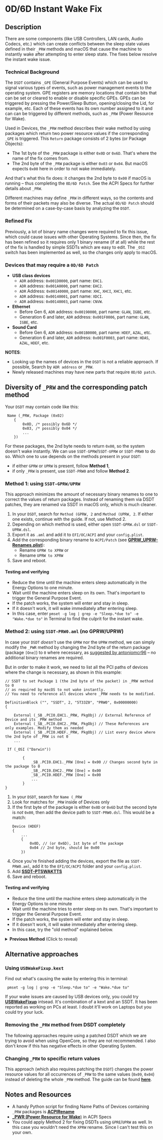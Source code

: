 # 0D/6D Instant Wake Fix

## Description
There are some components (like USB Controllers, LAN cards, Audio Codecs, etc.) which can create conflicts between the sleep state values defined in their `_PRW` methods and macOS that cause the machine to instantly wake after attempting to enter sleep state. The fixes below resolve the instant wake issue.

### Technical Background
The `DSDT` contains `_GPE` (General Purpose Events) which can be used to signal various types of events, such as power management events to the operating system. GPE registers are memory locations that contain bits that can be set or cleared to enable or disable specific GPEs. GPEs can be triggered by pressing the Power/Sleep Button, opening/closing the Lid, for example, etc. Each of these events has its own number assigned to it and can can be triggered by different methods, such as `_PRW` (Power Resource for Wake).

Used in Devices, the `_PRW` method describes their wake method by using packages which return two power resource values if the corresponding `_GPE` is triggered. This `Return` package consists of 2 bytes (or Package Objects):

- The 1st byte of the `_PRW` package is either `0x0D` or `0x6D`. That's where the name of the fix comes from.
- The 2nd byte of the `_PRW` package is either `0x03` or `0x04`. But macOS expects `0x00` here in order to not wake immediately.

And that's what this fix does: it changes the 2nd byte to `0x00` if macOS is running – thus completing the `0D/6D Patch`. See the ACPI Specs for further details about `_PRW`.

Different machines may define `_PRW` in different ways, so the contents and forms of their packets may also be diverse. The actual `0D/6D Patch` should be determined on a case-by-case basis by analyzing the `DSDT`.

### Refined Fix
Previously, a lot of binary name changes were required to fix this issue, which could cause issues with other Operating Systems. Since then, the fix has been refined so it requires only 1 binary rename (if at all) while the rest of the fix is handled by simple SSDTs which are easy to edit. The `_OSI` switch has been implemented as well, so the changes only apply to macOS.

### Devices that may require a `0D/6D Patch`

- **USB class devices**
  - `ADR` address: `0x001D0000`, part name: `EHC1`.
  - `ADR` address: `0x001A0000`, part name: `EHC2`.
  - `ADR` Address: `0x00140000`, part name: `XHC`, `XHCI`, `XHC1`, etc.
  - `ADR` address: `0x00140001`, part name: `XDCI`.
  - `ADR` address: `0x00140003`, part name: `CNVW`.
- **Ethernet**
  - Before Gen 6, `ADR` address: `0x00190000`, part name: `GLAN`, `IGBE`, etc.
  - Generation 6 and later, `ADR` address: `0x001F0006`, part name: `GLAN`, `IGBE`, etc.
- **Sound Card**
  - Before Gen 6, `ADR` address: `0x001B0000`, part name: `HDEF`, `AZAL`, etc.
  - Generation 6 and later, `ADR` address: `0x001F0003`, part name: `HDAS`, `AZAL`, `HDEF`, etc.

**NOTES**: 

- Looking up the names of devices in the `DSDT` is not a reliable approach. If possible, Search by `ADR address` or `_PRW`.
- Newly released machines may have new parts that require `0D/6D patch`.

## Diversity of `_PRW` and the corresponding patch method
Your `DSDT` may contain code like this:

```asl 
 Name (_PRW, Package (0x02)
    {
        0x0D, /* possibly 0x6D */
        0x03, /* possibly 0x04 */
        ...
    })
```
For these packages, the 2nd byte needs to return `0x00`, so the system doesn't wake instantly. We can use `SSDT-GPRW`/`SSDT-UPRW` or `SSDT-PRW0` to do so. Which one to use depends on the methods present in your `DSDT`:

-  if either `GPRW` or `UPRW` is present, follow **Method 1**, 
-  if only `_PRW` is present, use `SSDT-PRW0` and follow **Method 2**.

### Method 1: using `SSDT-GPRW/UPRW`
This approach minimizes the amount of necessary binary renames to one to correct the values of return packages. Instead of renaming them via DSDT patches, they are renamed via SSDT in macOS only, which is much cleaner.

1. In your `DSDT`, search for `Method (GPRW, 2` and `Method (UPRW, 2`. If either one exists, continue with the guide. If not, use Method 2.
2. Depending on which method is used, either open `SSDT-GPRW.dsl` or `SSDT-UPRW.dsl`.
3. Export it as `.aml` and add it to `EFI/OC/ACPI` and your `config.plist`.
4. Add the corresponding binary rename to `ACPI/Patch` (see [**GPRW_UPRW-Renames.plist**](https://github.com/5T33Z0/OC-Little-Translated/blob/main/04_Fixing_Sleep_and_Wake_Issues/060D_Instant_Wake_Fix/i_Common_060D_Patch/GPRW_UPRW-Renames.plist)): 
	- Rename `GPRW to XPRW` or 
	- Rename `UPRW to XPRW`
5. Save and reboot.

#### Testing and verifying
- Reduce the time until the machine enters sleep automatically in the Energy Options to one minute.
- Wait until the machine enters sleep on its own. That's important to trigger the General Purpose Event.
- If the patch works, the system will enter and stay in sleep. 
- If it doesn't work, it will wake immediately after entering sleep.
- In this case, enter `pmset -g log | grep -e "Sleep.*due to" -e "Wake.*due to"` in Terminal to find the culprit for the instant wake.

### Method 2: using `SSDT-PRW0.aml` (no GPRW/UPRW)
In case your `DSDT` *doesn't* use the `GPRW` nor the `UPRW` method, we can simply modify the `_PWR` method by changing the 2nd byte of the return package (package `[One]`) to `0` where necessary, as [suggested by antoniomcr96](https://github.com/5T33Z0/OC-Little-Translated/issues/2) – no additional binary renames are required. 

But in order to make it work, we need to list all the PCI paths of devices where the change is necessary, as shown in this example:

```asl
// SSDT to set Package 1 (the 2nd byte of the packet) in _PRW method to 0 
// as required by macOS to not wake instantly.
// You need to reference all devices where _PRW needs to be modified.

DefinitionBlock ("", "SSDT", 2, "5T33Z0", "PRW0", 0x00000000)
{

    External (_SB_.PCI0.EHC1._PRW, PkgObj) // External Reference of Device and its _PRW method
    External (_SB_.PCI0.EHC2._PRW, PkgObj) // These References are only examples. Modify them as needed
    External (_SB_.PCI0.HDEF._PRW, PkgObj) // List every device where the 2nd byte of _PRW is not 0
    ...
    
 If (_OSI ("Darwin"))

        {
            _SB_.PCI0.EHC1._PRW [One] = 0x00 // Changes second byte in the package to 0
            _SB_.PCI0.EHC2._PRW [One] = 0x00
            _SB_.PCI0.HDEF._PRW [One] = 0x00
            ...
        }    
}
```

1. In your `DSDT`, search for `Name (_PRW`
2. Look for matches for `_PRW` inside of Devices only
3. If the first byte of the package is either `0x0D` or `0x6D` but the second byte is *not* `0x00`, then add the device path to `SSDT-PRW0.dsl`. This would be a match: 
	```asl
	Device (HDEF)
	{
		...
		{
			0x0D, // (or 0x6D), 1st byte of the package
			0x04 // 2nd byte, should be 0x00
    	})
	```
4. Once you're finished adding the devices, export the file as `SSDT-PRW0.aml`, add it to the `EFI/OC/ACPI` folder and your `config.plist`.
5. Add [**SSDT-PTSWAKTTS**](https://github.com/5T33Z0/OC-Little-Translated/tree/main/04_Fixing_Sleep_and_Wake_Issues/PTSWAK_Sleep_and_Wake_Fix) 
6. Save and reboot.

#### Testing and verifying
- Reduce the time until the machine enters sleep automatically in the Energy Options to one minute
- Wait until the machine tries to enter sleep on its own. That's important to trigger the General Purpose Event.
- If the patch works, the system will enter and stay in sleep. 
- If it doesn't work, it will wake immediately after entering sleep.
- In this case, try the "old method" explained below.

<details>
<summary><strong>Previous Method</strong> (Click to reveal)</summary>

### Old Method using binary renames (no longer required)
This type of `0D/6D patch` is suitable for fixing `0x03` (or `0x04`) to `0x00` using the binary renaming method. Two variants for each case are available:

  - Name-0D rename .plist
    - `Name-0D-03` to `00`
    - `Name-0D-04` to `00`
    
  - Name-6D rename .plist
    - `Name-6D-03` to `00`
    - `Name-6D-04` to `00`

- One of the `Method types`: `GPRW` or `UPRW`:

  ```asl
    Method (_PRW, 0, NotSerialized)
    	{
      		Return (GPRW (0x6D, 0x04)) /* or Return (UPRW (0x6D, 0x04)) */
    	}
  ```
  Most of the newer machines fall into this case. Just follow the usual method (rename-patch). Depending on which method is used in your DSDT, chose the corresponding SSDT: ***SSDT-XPRW*** (patch file with binary rename data inside). Depending on the method present in your DSDT (GPRW or UPRW), add the corresponding rename rule to the ACPI/Patch section of your config.plist.

- ``Method type`` of two: ``Scope``

  ```asl
    Scope (_SB.PCI0.XHC)
    {
        Method (_PRW, 0, NotSerialized)
        {
            ...
            If ((Local0 == 0x03))
            {
                Return (Package (0x02)
                {
                    0x6D,
                    0x03
                })
            }
            If ((Local0 == One))
            {
                Return (Package (0x02)
                {
                    0x6D,
                    One
                })
            }
            Return (Package (0x02)
            {
                0x6D,
                Zero
            })
        }
    }
  ```
  This is not a common case. For the example case, using the binary rename ***Name6D-03 to 00*** will work. Try other forms of content on your own.

- Mixed `Name type`, `Method type` approach

  For most ThinkPad machines, there are both `Name type` and `Method type` parts involved in `0D/6D patches`. Just use the patch of each type. **It is important to note** that binary renaming patches should not be abused, some parts `_PRW` that do not require `0D/6D patches` may also be `0D` or `6D`. To prevent such errors, the `System DSDT` file should be extracted to verify and validate.

**Caution**: Whenever a binary name change is used, the system's `DSDT` file should be extracted and analyzed before applying it.
</details>

## Alternative approaches

### Using `USBWakeFixup.kext`
Find out what's causing the wake by entering this in terminal:

``` pmset -g log | grep -e "Sleep.*due to" -e "Wake.*due to"```

If your wake issues are caused by USB devices only, you could try [**USBWakeFixup**](https://github.com/osy/USBWakeFixup) intsead. It's combination of a kext and an SSDT. It has been reported as working on PCs at least. I doubt it'll work on Laptops but you could try your luck.

### Removing the `_PRW` method from DSDT completely
The following approaches require using a patched DSDT which we are trying to avoid when using OpenCore, so they are not recommended. I also don't know if this has negative effects in other Operating System.

### Changing `_PRW` to specific return values
This approach (which also requires patching the `DSDT`) changes the power resource values for all occurrences of `_PRW` to the same values (`0x09`, `0x04`) instead of deleting the whole `_PRW` method. The guide can be found [**here**](https://github.com/grvsh02/A-guide-to-completely-fix-sleep-wake-issues-on-hackintosh-laptops).

## Notes and Resources
- A handy Python script for finding Name Paths of Devices containing `_PRW` packages is [**ACPIRename**](https://github.com/corpnewt/ACPIRename)
- [**_PWR (Power Resource for Wake**)](https://uefi.org/specs/ACPI/6.5/07_Power_and_Performance_Mgmt.html#prw-power-resources-for-wake) in ACPI Specs
- You could apply Method 2 for fixing DSDTs using `GPRE`/`UPRW` as well. In this case you wouldn't need the `XPRW` rename. Since I can't test this on your own.
